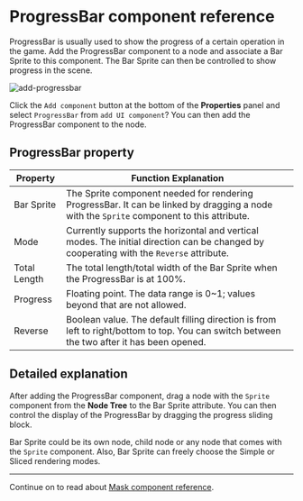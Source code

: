 # ProgressBar component reference

ProgressBar is usually used to show the progress of a certain operation in the game. Add the ProgressBar component to a node and associate a
Bar Sprite to this component. The Bar Sprite can then be controlled to show progress in the scene.

![add-progressbar](./progress/add-progressbar.png)

Click the `Add component` button at the bottom of the **Properties** panel and select `ProgressBar` from `add UI component`? You can then add the ProgressBar component to the node.


## ProgressBar property

| Property |   Function Explanation
| -------------- | ----------- |
| Bar Sprite | The Sprite component needed for rendering ProgressBar. It can be linked by dragging a node with the `Sprite` component to this attribute.
| Mode | Currently supports the horizontal and vertical modes. The initial direction can be changed by cooperating with the `Reverse` attribute.
| Total Length | The total length/total width of the Bar Sprite when the ProgressBar is at 100%.
|Progress | Floating point. The data range is 0~1; values beyond that are not allowed.
|Reverse | Boolean value. The default filling direction is from left to right/bottom to top. You can switch between the two after it has been opened.

## Detailed explanation

After adding the ProgressBar component, drag a node with the `Sprite` component from the **Node Tree** to the Bar Sprite attribute. You can then control the display of the ProgressBar by dragging the progress sliding block.

Bar Sprite could be its own node, child node or any node that comes with the `Sprite` component. Also, Bar Sprite can freely choose the Simple or
Sliced rendering modes.

---

Continue on to read about [Mask component reference](mask.md).
